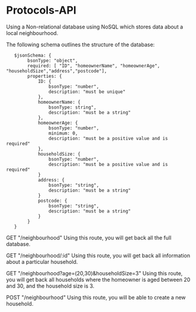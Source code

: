 # Protocols-API

Using a Non-relational database using NoSQL which stores data about a local neighbourhood. 

The following schema outlines the structure of the database:

       $jsonSchema: {
            bsonType: "object",
            required: [ "ID", "homeownerName", "homeownerAge", "householdSize","address","postcode"],
            properties: {
                ID: {
                    bsonType: "number",
                    description: "must be unique"
                },
                homeownerName: {
                    bsonType: string",
                    description: "must be a string"
                },
                homeownerAge: {
                    bsonType: "number",
                    minimum: 0,
                    description: "must be a positive value and is required"
                },
                householdSize: {
                    bsonType: "number",
                    description: "must be a positive value and is required"
                }
                address: {
                    bsonType: "string",
                    description: "must be a string"
                }
                postcode: {
                    bsonType: "string",
                    description: "must be a string"
                }
            }
       }
       
      

GET "/neighbourhood"
Using this route, you will get back all the full database.

GET "/neighbourhood/:id"
Using this route, you will get back all information about a particular household.

GET "/neighbourhood?age=(20,30)&householdSize=3"
Using this route, you will get back all households where the homeowner is aged between 20 and 30, and the household size is 3.


POST "/neighbourhood"
Using this route, you will be able to create a new household.

